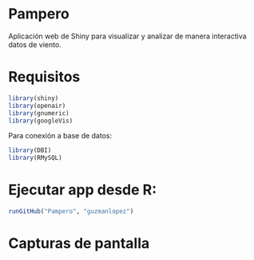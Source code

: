 Pampero
===

Aplicación web de Shiny para visualizar y analizar de manera interactiva datos de viento.

Requisitos
===

```R
library(shiny) 
library(openair) 
library(gnumeric) 
library(googleVis)
```

Para conexión a base de datos:

```R
library(DBI)
library(RMySQL)
```

Ejecutar app desde R: 
===

```R
runGitHub("Pampero", "guzmanlopez")
```

Capturas de pantalla
===

